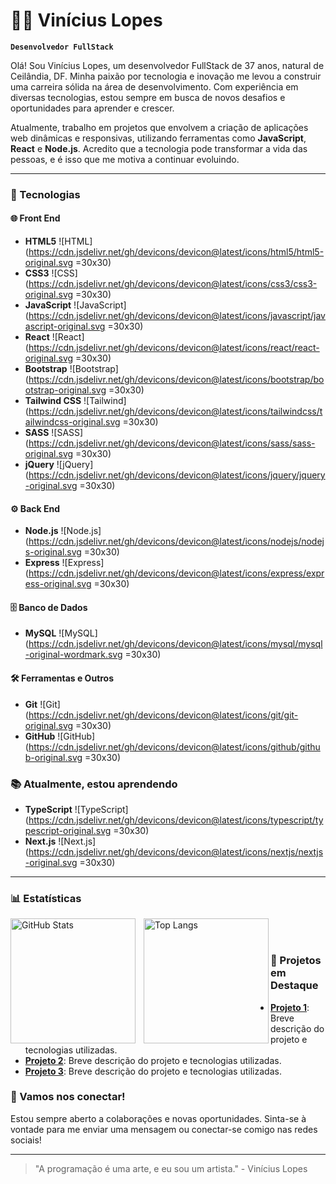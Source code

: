 # 👨‍💻 Vinícius Lopes

**`Desenvolvedor FullStack`**

Olá! Sou Vinícius Lopes, um desenvolvedor FullStack de 37 anos, natural de Ceilândia, DF. Minha paixão por tecnologia e inovação me levou a construir uma carreira sólida na área de desenvolvimento. Com experiência em diversas tecnologias, estou sempre em busca de novos desafios e oportunidades para aprender e crescer.

Atualmente, trabalho em projetos que envolvem a criação de aplicações web dinâmicas e responsivas, utilizando ferramentas como **JavaScript**, **React** e **Node.js**. Acredito que a tecnologia pode transformar a vida das pessoas, e é isso que me motiva a continuar evoluindo.

---

### 🤖 Tecnologias

#### 🌐 Front End
- **HTML5** ![HTML](https://cdn.jsdelivr.net/gh/devicons/devicon@latest/icons/html5/html5-original.svg =30x30)
- **CSS3** ![CSS](https://cdn.jsdelivr.net/gh/devicons/devicon@latest/icons/css3/css3-original.svg =30x30)
- **JavaScript** ![JavaScript](https://cdn.jsdelivr.net/gh/devicons/devicon@latest/icons/javascript/javascript-original.svg =30x30)
- **React** ![React](https://cdn.jsdelivr.net/gh/devicons/devicon@latest/icons/react/react-original.svg =30x30)
- **Bootstrap** ![Bootstrap](https://cdn.jsdelivr.net/gh/devicons/devicon@latest/icons/bootstrap/bootstrap-original.svg =30x30)
- **Tailwind CSS** ![Tailwind](https://cdn.jsdelivr.net/gh/devicons/devicon@latest/icons/tailwindcss/tailwindcss-original.svg =30x30)
- **SASS** ![SASS](https://cdn.jsdelivr.net/gh/devicons/devicon@latest/icons/sass/sass-original.svg =30x30)
- **jQuery** ![jQuery](https://cdn.jsdelivr.net/gh/devicons/devicon@latest/icons/jquery/jquery-original.svg =30x30)

#### ⚙️ Back End
- **Node.js** ![Node.js](https://cdn.jsdelivr.net/gh/devicons/devicon@latest/icons/nodejs/nodejs-original.svg =30x30)
- **Express** ![Express](https://cdn.jsdelivr.net/gh/devicons/devicon@latest/icons/express/express-original.svg =30x30)

#### 🗄️ Banco de Dados
- **MySQL** ![MySQL](https://cdn.jsdelivr.net/gh/devicons/devicon@latest/icons/mysql/mysql-original-wordmark.svg =30x30)

#### 🛠️ Ferramentas e Outros
- **Git** ![Git](https://cdn.jsdelivr.net/gh/devicons/devicon@latest/icons/git/git-original.svg =30x30)
- **GitHub** ![GitHub](https://cdn.jsdelivr.net/gh/devicons/devicon@latest/icons/github/github-original.svg =30x30)

### 📚 Atualmente, estou aprendendo
- **TypeScript** ![TypeScript](https://cdn.jsdelivr.net/gh/devicons/devicon@latest/icons/typescript/typescript-original.svg =30x30)
- **Next.js** ![Next.js](https://cdn.jsdelivr.net/gh/devicons/devicon@latest/icons/nextjs/nextjs-original.svg =30x30)

---

### 📊 Estatísticas

<p>
  <img align="left" alt="GitHub Stats" height="200" style="padding-right: 10px;" src="https://github-readme-stats.vercel.app/api?username=ViniciusLopesG&show_icons=true&theme=tokyonight&include_all_commits=true&locale=pt-br" />
  <img align="left" alt="Top Langs" height="200" src="https://github-readme-stats.vercel.app/api/top-langs/?username=ViniciusLopesG&langs_count=8&theme=tokyonight" />
</p>
<br><br>

### 🔗 Projetos em Destaque
- [**Projeto 1**](link-do-projeto): Breve descrição do projeto e tecnologias utilizadas.
- [**Projeto 2**](link-do-projeto): Breve descrição do projeto e tecnologias utilizadas.
- [**Projeto 3**](link-do-projeto): Breve descrição do projeto e tecnologias utilizadas.

### 💬 Vamos nos conectar!

Estou sempre aberto a colaborações e novas oportunidades. Sinta-se à vontade para me enviar uma mensagem ou conectar-se comigo nas redes sociais!

---

> "A programação é uma arte, e eu sou um artista." - Vinícius Lopes
